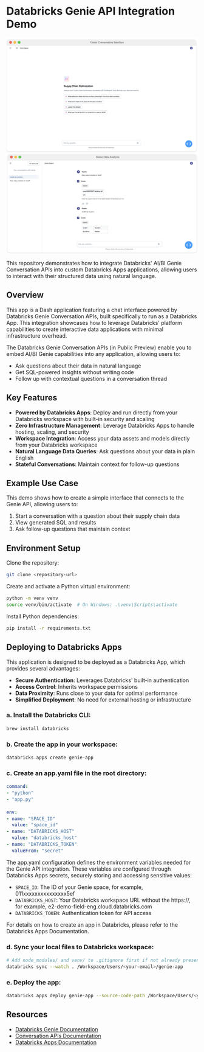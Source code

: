# Databricks Genie API Integration Demo

![](./assets/genie_room0.png)
![](./assets/genie_room1.png)

This repository demonstrates how to integrate Databricks' AI/BI Genie Conversation APIs into custom Databricks Apps applications, allowing users to interact with their structured data using natural language.

## Overview

This app is a Dash application featuring a chat interface powered by Databricks Genie Conversation APIs, built specifically to run as a Databricks App. This integration showcases how to leverage Databricks' platform capabilities to create interactive data applications with minimal infrastructure overhead.

The Databricks Genie Conversation APIs (in Public Preview) enable you to embed AI/BI Genie capabilities into any application, allowing users to:
- Ask questions about their data in natural language
- Get SQL-powered insights without writing code
- Follow up with contextual questions in a conversation thread

## Key Features

- **Powered by Databricks Apps**: Deploy and run directly from your Databricks workspace with built-in security and scaling
- **Zero Infrastructure Management**: Leverage Databricks Apps to handle hosting, scaling, and security
- **Workspace Integration**: Access your data assets and models directly from your Databricks workspace
- **Natural Language Data Queries**: Ask questions about your data in plain English
- **Stateful Conversations**: Maintain context for follow-up questions

## Example Use Case

This demo shows how to create a simple interface that connects to the Genie API, allowing users to:
1. Start a conversation with a question about their supply chain data
2. View generated SQL and results
3. Ask follow-up questions that maintain context

## Environment Setup

Clone the repository:
```bash
git clone <repository-url>
```

Create and activate a Python virtual environment:
```bash
python -m venv venv
source venv/bin/activate  # On Windows: .\venv\Scripts\activate
```

Install Python dependencies:
```bash
pip install -r requirements.txt
```


## Deploying to Databricks Apps

This application is designed to be deployed as a Databricks App, which provides several advantages:

- **Secure Authentication**: Leverages Databricks' built-in authentication
- **Access Control**: Inherits workspace permissions
- **Data Proximity**: Runs close to your data for optimal performance
- **Simplified Deployment**: No need for external hosting or infrastructure

### a. Install the Databricks CLI:

```bash
brew install databricks
```

### b. Create the app in your workspace:

```bash
databricks apps create genie-app
```

### c. Create an app.yaml file in the root directory:

```yaml
command:
- "python"
- "app.py"

env:
- name: "SPACE_ID"
  value: "space_id"
- name: "DATABRICKS_HOST"
  value: "databricks_host"
- name: "DATABRICKS_TOKEN"
  valueFrom: "secret"
```

The app.yaml configuration defines the environment variables needed for the Genie API integration. These variables are configured through Databricks Apps secrets, securely storing and accessing sensitive values:

- `SPACE_ID`: The ID of your Genie space, for example, 011xxxxxxxxxxxxxxx5ef
- `DATABRICKS_HOST`: Your Databricks workspace URL without the https://, for example, e2-demo-field-eng.cloud.databricks.com
- `DATABRICKS_TOKEN`: Authentication token for API access

For details on how to create an app in Databricks, please refer to the Databricks Apps Documentation.

### d. Sync your local files to Databricks workspace:

```bash
# Add node_modules/ and venv/ to .gitignore first if not already present
databricks sync --watch . /Workspace/Users/<your-email>/genie-app
```

### e. Deploy the app:

```bash
databricks apps deploy genie-app --source-code-path /Workspace/Users/<your-email>/genie-app
```

## Resources

- [Databricks Genie Documentation](https://docs.databricks.com/aws/en/genie)
- [Conversation APIs Documentation](https://docs.databricks.com/api/workspace/genie)
- [Databricks Apps Documentation](https://docs.databricks.com/aws/en/dev-tools/databricks-apps/)


